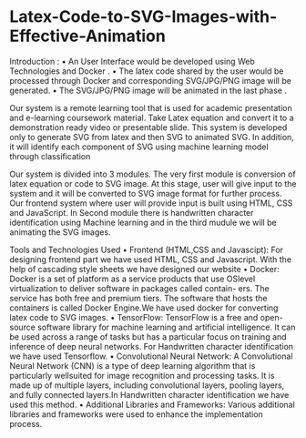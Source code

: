 # Latex-Code-to-SVG-Images-with-Effective-Animation

Introduction : 
    • An User Interface would be developed using Web Technologies and
    Docker .
    • The latex code shared by the user would be processed through Docker
    and corresponding SVG/JPG/PNG image will be generated.
    • The SVG/JPG/PNG image will be animated in the last phase .

Our system is a remote learning tool that is used for academic presentation and e-learning coursework material. 
Take Latex equation and convert it to a demonstration ready video or presentable slide. 
This system is developed only to generate SVG from latex and then SVG to animated SVG. In addition, it will identify each component of SVG using machine
learning model through classification

Our system is divided into 3 modules. The very first module is conversion of latex equation or code to SVG image. At this stage, user will
give input to the system and it will be converted to SVG image format for
further process. Our frontend system where user will provide input is built
using HTML, CSS and JavaScript. In Second module there is handwritten
character identification using Machine learning and in the third mudule we
will be animating the SVG images.

Tools and Technologies Used
• Frontend (HTML,CSS and Javascipt): For designing frontend
part we have used HTML, CSS and Javascript. With the help of cascading style sheets we have designed our website
• Docker: Docker is a set of platform as a service products that use OSlevel virtualization to deliver software in packages called contain- ers.
The service has both free and premium tiers. The software that hosts the
containers is called Docker Engine.We have used docker for converting
latex code to SVG images.
• TensorFlow: TensorFlow is a free and open-source software library
for machine learning and artificial intelligence. It can be used across
a range of tasks but has a particular focus on training and inference
of deep neural networks. For Handwritten character identification we
have used Tensorflow.
• Convolutional Neural Network: A Convolutional Neural Network
(CNN) is a type of deep learning algorithm that is particularly wellsuited for image recognition and processing tasks. It is made up of
multiple layers, including convolutional layers, pooling layers, and fully
connected layers.In Handwritten character identification we have used
this method.
• Additional Libraries and Frameworks: Various additional libraries
and frameworks were used to enhance the implementation process.
 
